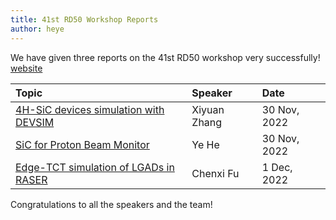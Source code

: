 ```yaml
---
title: 41st RD50 Workshop Reports
author: heye
---
```


We have given three reports on the 41st RD50 workshop very successfully! [website](https://indico.cern.ch/event/1132520/)

|Topic|Speaker|Date|
|  :----  | :----  | :----  |
|[4H-SiC devices simulation with DEVSIM](https://indico.cern.ch/event/1132520/contributions/5149103/)   |Xiyuan Zhang  |30 Nov, 2022|  
|[SiC for Proton Beam Monitor](https://indico.cern.ch/event/1132520/contributions/5149453/)             |Ye He         |30 Nov, 2022|
|[Edge-TCT simulation of LGADs in RASER](https://indico.cern.ch/event/1132520/contributions/5149650/)   |Chenxi Fu     |1 Dec, 2022 |

Congratulations to all the speakers and the team!


